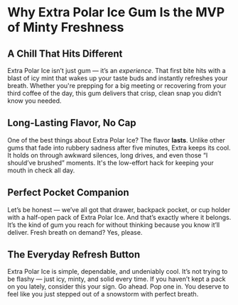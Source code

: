 # Why Extra Polar Ice Gum Is the MVP of Minty Freshness

## A Chill That Hits Different

Extra Polar Ice isn’t just gum — it’s an *experience*. That first bite hits with a blast of icy mint that wakes up your taste buds and instantly refreshes your breath. Whether you're prepping for a big meeting or recovering from your third coffee of the day, this gum delivers that crisp, clean snap you didn’t know you needed.

## Long-Lasting Flavor, No Cap

One of the best things about Extra Polar Ice? The flavor **lasts**. Unlike other gums that fade into rubbery sadness after five minutes, Extra keeps its cool. It holds on through awkward silences, long drives, and even those “I should’ve brushed” moments. It's the low-effort hack for keeping your mouth in check all day.

## Perfect Pocket Companion

Let’s be honest — we’ve all got that drawer, backpack pocket, or cup holder with a half-open pack of Extra Polar Ice. And that’s exactly where it belongs. It’s the kind of gum you reach for without thinking because you know it’ll deliver. Fresh breath on demand? Yes, please.

## The Everyday Refresh Button

Extra Polar Ice is simple, dependable, and undeniably cool. It’s not trying to be flashy — just icy, minty, and solid every time. If you haven’t kept a pack on you lately, consider this your sign. Go ahead. Pop one in. You deserve to feel like you just stepped out of a snowstorm with perfect breath.
